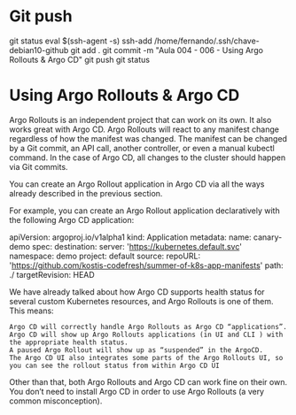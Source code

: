 
# ################################################################################################################################################################
# ################################################################################################################################################################
# ################################################################################################################################################################
# Git push

git status
eval $(ssh-agent -s)
ssh-add /home/fernando/.ssh/chave-debian10-github
git add .
git commit -m "Aula 004 - 006 - Using Argo Rollouts & Argo CD"
git push
git status


# ################################################################################################################################################################
# ################################################################################################################################################################
# ################################################################################################################################################################
# Using Argo Rollouts & Argo CD
Argo Rollouts is an independent project that can work on its own. It also works great with Argo CD. Argo Rollouts will react to any manifest change regardless of how the manifest was changed. The manifest can be changed by a Git commit, an API call, another controller, or even a manual kubectl command. In the case of Argo CD, all changes to the cluster should happen via Git commits.

You can create an Argo Rollout application in Argo CD via all the ways already described in the previous section.

For example, you can create an Argo Rollout application declaratively with the following Argo CD application:

apiVersion: argoproj.io/v1alpha1
kind: Application
metadata:
  name: canary-demo
spec:
  destination:
    server: 'https://kubernetes.default.svc'
    namespace: demo
  project: default
  source:
    repoURL: 'https://github.com/kostis-codefresh/summer-of-k8s-app-manifests'
    path: ./
    targetRevision: HEAD

We have already talked about how Argo CD supports health status for several custom Kubernetes resources, and Argo Rollouts is one of them. This means:

    Argo CD will correctly handle Argo Rollouts as Argo CD “applications”.
    Argo CD will show up Argo Rollouts applications (in UI and CLI ) with the appropriate health status.
    A paused Argo Rollout will show up as “suspended” in the ArgoCD.
    The Argo CD UI also integrates some parts of the Argo Rollouts UI, so you can see the rollout status from within Argo CD UI


Other than that, both Argo Rollouts and Argo CD can work fine on their own. You don’t need to install Argo CD in order to use Argo Rollouts (a very common misconception).